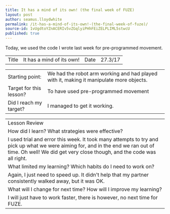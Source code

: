 ```yaml
---
title: It has a mind of its own! (the final week of FUZE)
layout: post
author: seamus.lloydwhite
permalink: /it-has-a-mind-of-its-own!-(the-final-week-of-fuze)/
source-id: 1vUgdtoYZnACERIv5vZGqlyiPHhFEiZELPLIML5stwcU
published: true
---
```

Today, we used the code I wrote last week for pre-programmed movement.

<table>
  <tr>
    <td>Title</td>
    <td>It has a mind of its own!</td>
    <td>Date</td>
    <td>27.3/17</td>
  </tr>
</table>


<table>
  <tr>
    <td>Starting point:</td>
    <td>We had the robot arm working and had played with it, making it manipulate more objects.</td>
  </tr>
  <tr>
    <td>Target for this lesson?</td>
    <td>To have used pre-programmed movement</td>
  </tr>
  <tr>
    <td>Did I reach my target? </td>
    <td>I managed to get it working.</td>
  </tr>
</table>


<table>
  <tr>
    <td>Lesson Review</td>
  </tr>
  <tr>
    <td>How did I learn? What strategies were effective? </td>
  </tr>
  <tr>
    <td>I used trial and error this week. It took many attempts to try and pick up what we were aiming for, and in the end we ran out of time. Oh well! We did get very close though, and the code was all right.</td>
  </tr>
  <tr>
    <td>What limited my learning? Which habits do I need to work on? </td>
  </tr>
  <tr>
    <td>Again, I just need to speed up. It didn't help that my partner consistently walked away, but it was OK.</td>
  </tr>
  <tr>
    <td>What will I change for next time? How will I improve my learning?</td>
  </tr>
  <tr>
    <td>I will just have to work faster, there is however, no next time for FUZE.</td>
  </tr>
</table>


